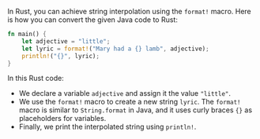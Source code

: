 In Rust, you can achieve string interpolation using the `format!` macro. Here is how you can convert the given Java code to Rust:

```rust
fn main() {
    let adjective = "little";
    let lyric = format!("Mary had a {} lamb", adjective);
    println!("{}", lyric);
}
```

In this Rust code:
- We declare a variable `adjective` and assign it the value `"little"`.
- We use the `format!` macro to create a new string `lyric`. The `format!` macro is similar to `String.format` in Java, and it uses curly braces `{}` as placeholders for variables.
- Finally, we print the interpolated string using `println!`.
